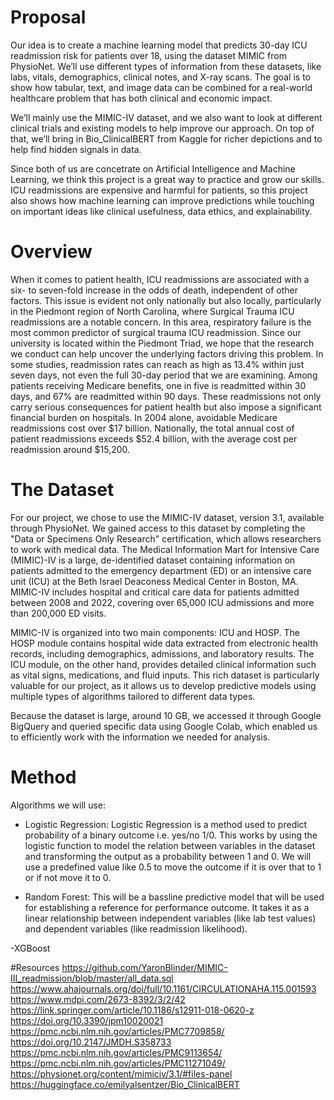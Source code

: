 # Proposal
  Our idea is to create a machine learning model that predicts 30-day ICU readmission risk for patients over 18, using the dataset MIMIC from PhysioNet. We’ll use different types of information from these datasets, like labs, vitals, demographics, clinical notes, and X-ray scans. The goal is to show how tabular, text, and image data can be combined for a real-world healthcare problem that has both clinical and economic impact.

  We’ll mainly use the MIMIC-IV dataset, and we also want to look at different clinical trials and existing models to help improve our approach. On top of that, we’ll bring in Bio_ClinicalBERT from Kaggle for richer depictions and to help find hidden signals in data. 

  Since both of us are concetrate on Artificial Intelligence and Machine Learning, we think this project is a great way to practice and grow our skills. ICU readmissions are expensive and harmful for patients, so this project also shows how machine learning can improve predictions while touching on important ideas like clinical usefulness, data ethics, and explainability.

# Overview
 When it comes to patient health, ICU readmissions are associated with a six- to seven-fold increase in the odds of death, independent of other factors. This issue is evident not only nationally but also locally, particularly in the Piedmont region of North Carolina, where Surgical Trauma ICU readmissions are a notable concern. In this area, respiratory failure is the most common predictor of surgical trauma ICU readmission. Since our university is located within the Piedmont Triad, we hope that the research we conduct can help uncover the underlying factors driving this problem. In some studies, readmission rates can reach as high as 13.4% within just seven days, not even the full 30-day period that we are examining. Among patients receiving Medicare benefits, one in five is readmitted within 30 days, and 67% are readmitted within 90 days. These readmissions not only carry serious consequences for patient health but also impose a significant financial burden on hospitals. In 2004 alone, avoidable Medicare readmissions cost over $17 billion. Nationally, the total annual cost of patient readmissions exceeds $52.4 billion, with the average cost per readmission around $15,200. 



# The Dataset
  For our project, we chose to use the MIMIC-IV dataset, version 3.1, available through PhysioNet. We gained access to this dataset by completing the "Data or Specimens Only Research" certification, which allows researchers to work with medical data. The Medical Information Mart for Intensive Care (MIMIC)-IV is a large, de-identified dataset containing information on patients admitted to the emergency department (ED) or an intensive care unit (ICU) at the Beth Israel Deaconess Medical Center in Boston, MA. MIMIC-IV includes hospital and critical care data for patients admitted between 2008 and 2022, covering over 65,000 ICU admissions and more than 200,000 ED visits.

MIMIC-IV is organized into two main components: ICU and HOSP. The HOSP module contains hospital wide data extracted from electronic health records, including demographics, admissions, and laboratory results. The ICU module, on the other hand, provides detailed clinical information such as vital signs, medications, and fluid inputs. This rich dataset is particularly valuable for our project, as it allows us to develop predictive models using multiple types of algorithms tailored to different data types.

Because the dataset is large, around 10 GB, we accessed it through Google BigQuery and queried specific data using Google Colab, which enabled us to efficiently work with the information we needed for analysis.


# Method
Algorithms we will use:

- Logistic Regression:
    Logistic Regression is a method used to predict probability of a binary outcome i.e. yes/no 1/0. This works by using the logistic function to model the relation between variables in the dataset and transforming the output as a probability between 1 and 0. We will use a predefined value like 0.5 to move the outcome if it is over that to 1 or if not move it to 0.  

- Random Forest:
    This will be a bassline predictive model that will be used for establishing a reference for performance outcome. It takes it as a linear relationship between independent variables (like lab test values) and dependent variables (like readmission likelihood).

-XGBoost

#Resources
https://github.com/YaronBlinder/MIMIC-III_readmission/blob/master/all_data.sql
https://www.ahajournals.org/doi/full/10.1161/CIRCULATIONAHA.115.001593 
https://www.mdpi.com/2673-8392/3/2/42 
https://link.springer.com/article/10.1186/s12911-018-0620-z
https://doi.org/10.3390/jpm10020021 
https://pmc.ncbi.nlm.nih.gov/articles/PMC7709858/
https://doi.org/10.2147/JMDH.S358733 
https://pmc.ncbi.nlm.nih.gov/articles/PMC9113654/
https://pmc.ncbi.nlm.nih.gov/articles/PMC11271049/
https://physionet.org/content/mimiciv/3.1/#files-panel
https://huggingface.co/emilyalsentzer/Bio_ClinicalBERT



